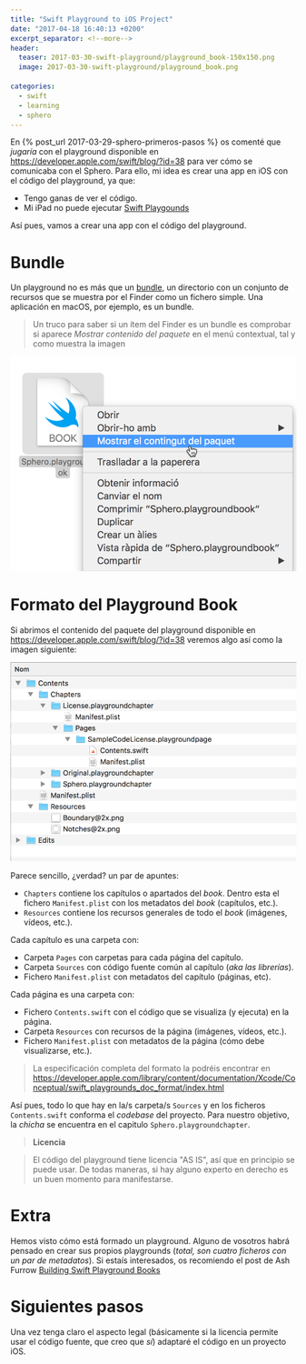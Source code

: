 ```yaml
---
title: "Swift Playground to iOS Project"
date: "2017-04-18 16:40:13 +0200"
excerpt_separator: <!--more-->
header:
  teaser: 2017-03-30-swift-playground/playground_book-150x150.png
  image: 2017-03-30-swift-playground/playground_book.png

categories:
  - swift
  - learning
  - sphero
---
```

En {% post_url 2017-03-29-sphero-primeros-pasos %} os comenté que _jugaría_ con el playground disponible en https://developer.apple.com/swift/blog/?id=38 para ver cómo se comunicaba con el Sphero. Para ello, mi idea es crear una app en iOS con el código del playground, ya que:

* Tengo ganas de ver el código.
* Mi iPad no puede ejecutar [Swift Playgounds](http://www.apple.com/swift/playgrounds/)

Así pues, vamos a crear una app con el código del playground.

<!--more-->

# Bundle

Un playground no es más que un [bundle](https://developer.apple.com/library/content/documentation/General/Conceptual/DevPedia-CocoaCore/Bundle.html), un directorio con un conjunto de recursos que se muestra por el Finder como un fichero simple. Una aplicación en macOS, por ejemplo, es un bundle.

> Un truco para saber si un ítem del Finder es un bundle es comprobar si aparece _Mostrar contenido del paquete_ en el menú contextual, tal y como muestra la imagen

![show package contents](/images/2017-03-30-swift-playground/bundle.png)

# Formato del Playground Book

Si abrimos el contenido del paquete del playground disponible en https://developer.apple.com/swift/blog/?id=38 veremos algo así como la imagen siguiente:

![playground book](/images/2017-03-30-swift-playground/playground_book.png)

Parece sencillo, ¿verdad? un par de apuntes:

- `Chapters` contiene los capítulos o apartados del _book_. Dentro esta el fichero `Manifest.plist` con los metadatos del _book_ (capítulos, etc.).
- `Resources` contiene los recursos generales de todo el _book_ (imágenes, vídeos, etc.).

Cada capítulo es una carpeta con:

- Carpeta `Pages` con carpetas para cada página del capítulo.
- Carpeta `Sources` con código fuente común al capítulo (_aka las librerías_).
- Fichero `Manifest.plist` con metadatos del capítulo (páginas, etc).

Cada página es una carpeta con:

- Fichero `Contents.swift` con el código que se visualiza (y ejecuta) en la página.
- Carpeta `Resources` con recursos de la página (imágenes, vídeos, etc.).
- Fichero `Manifest.plist` con metadatos de la página (cómo debe visualizarse, etc.).

> La especificación completa del formato la podréis encontrar en  https://developer.apple.com/library/content/documentation/Xcode/Conceptual/swift_playgrounds_doc_format/index.html

Así pues, todo lo que hay en la/s carpeta/s `Sources` y en los ficheros `Contents.swift` conforma el _codebase_ del proyecto. Para nuestro objetivo, la _chicha_ se encuentra en el capitulo `Sphero.playgroundchapter`.

> **Licencia**

> El código del playground tiene licencia "AS IS", así que en principio se puede usar. De todas maneras, si hay alguno experto en derecho es un buen momento para manifestarse.


# Extra

Hemos visto cómo está formado un playground. Alguno de vosotros habrá pensado en crear sus propios playgrounds (_total, son cuatro ficheros con un par de metadatos_). Si estaís interesados, os recomiendo el post de Ash Furrow [Building Swift Playground Books](https://ashfurrow.com/blog/building-swift-playground-books/)

# Siguientes pasos

Una vez tenga claro el aspecto legal (básicamente si la licencia permite usar el código fuente, que creo que _sí_) adaptaré el código en un proyecto iOS.

